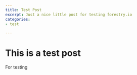 ```yaml
---
title: Test Post
excerpt: Just a nice little post for testing forestry.io
categories:
- test

---
```

# This is a test post

For testing